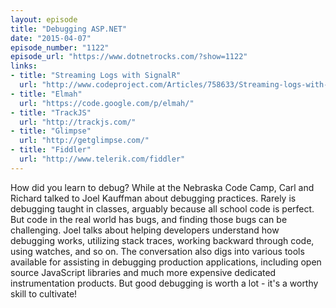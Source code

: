 ```yaml
---
layout: episode
title: "Debugging ASP.NET"
date: "2015-04-07"
episode_number: "1122"
episode_url: "https://www.dotnetrocks.com/?show=1122"
links:
- title: "Streaming Logs with SignalR"
  url: "http://www.codeproject.com/Articles/758633/Streaming-logs-with-SignalR"
- title: "Elmah"
  url: "https://code.google.com/p/elmah/"
- title: "TrackJS"
  url: "http://trackjs.com/"
- title: "Glimpse"
  url: "http://getglimpse.com/"
- title: "Fiddler"
  url: "http://www.telerik.com/fiddler"
---
```


How did you learn to debug? While at the Nebraska Code Camp, Carl and Richard talked to Joel Kauffman about debugging practices. Rarely is debugging taught in classes, arguably because all school code is perfect. But code in the real world has bugs, and finding those bugs can be challenging. Joel talks about helping developers understand how debugging works, utilizing stack traces, working backward through code, using watches, and so on. The conversation also digs into various tools available for assisting in debugging production applications, including open source JavaScript libraries and much more expensive dedicated instrumentation products. But good debugging is worth a lot - it's a worthy skill to cultivate!
